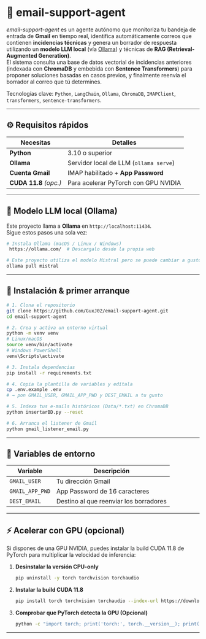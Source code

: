 # 📧 email-support-agent  
*email-support-agent* es un agente autónomo que monitoriza tu bandeja de entrada de **Gmail** en tiempo real, identifica automáticamente correos que contienen **incidencias técnicas** y genera un borrador de respuesta utilizando un **modelo LLM local** (vía [Ollama](https://ollama.com/)) y técnicas de **RAG (Retrieval-Augmented Generation)**.  
El sistema consulta una base de datos vectorial de incidencias anteriores (indexada con **ChromaDB** y embebida con **Sentence Transformers**) para proponer soluciones basadas en casos previos, y finalmente reenvía el borrador al correo que tú determines.

Tecnologías clave: `Python`, `LangChain`, `Ollama`, `ChromaDB`, `IMAPClient`, `transformers`, `sentence-transformers`.


---

## ⚙️ Requisitos rápidos

| Necesitas | Detalles |
|-----------|----------|
| **Python** | 3.10 o superior |
| **Ollama** | Servidor local de LLM (`ollama serve`) |
| **Cuenta Gmail** | IMAP habilitado + **App Password** |
| **CUDA 11.8** *(opc.)* | Para acelerar PyTorch con GPU NVIDIA |

---

## 🧠 Modelo LLM local (Ollama)

Este proyecto llama a **Ollama** en `http://localhost:11434`.  
Sigue estos pasos una sola vez:

```bash
# Instala Ollama (macOS / Linux / Windows)
 https://ollama.com/  # Descargalo desde la propia web

# Este proyecto utiliza el modelo Mistral pero se puede cambiar a gusto del usuario (descarga mistral para poder utilizarlo sin cambiar nada)
ollama pull mistral
```

---

## 🚀 Instalación & primer arranque

```bash
# 1. Clona el repositorio
git clone https://github.com/GuxJ02/email-support-agent.git
cd email-support-agent

# 2. Crea y activa un entorno virtual
python -m venv venv
# Linux/macOS
source venv/bin/activate
# Windows PowerShell
venv\Scripts\activate

# 3. Instala dependencias
pip install -r requirements.txt

# 4. Copia la plantilla de variables y edítala
cp .env.example .env
# → pon GMAIL_USER, GMAIL_APP_PWD y DEST_EMAIL a tu gusto

# 5. Indexa tus e-mails históricos (Data/*.txt) en ChromaDB
python insertarBD.py --reset

# 6. Arranca el listener de Gmail
python gmail_listener_email.py
```
---

## 🔑 Variables de entorno

| Variable        | Descripción                            |
| --------------- | -------------------------------------- |
| `GMAIL_USER`    | Tu dirección Gmail                     |
| `GMAIL_APP_PWD` | App Password de 16 caracteres          |
| `DEST_EMAIL`    | Destino al que reenviar los borradores |

---

## ⚡️ Acelerar con GPU (opcional)

Si dispones de una GPU NVIDIA, puedes instalar la build CUDA 11.8 de PyTorch para multiplicar la velocidad de inferencia:

1. **Desinstalar la versión CPU-only**  
   ```bash
   pip uninstall -y torch torchvision torchaudio
   ```
2. **Instalar la build CUDA 11.8**  
   ```bash
   pip install torch torchvision torchaudio --index-url https://download.pytorch.org/whl/cu118
   ```
3. **Comprobar que PyTorch detecta la GPU (Opcional)**  
   ```bash
   python -c "import torch; print('torch:', torch.__version__); print('CUDA version:', torch.version.cuda); print('cuda available:', torch.cuda.is_available())"
   ```
   

---



